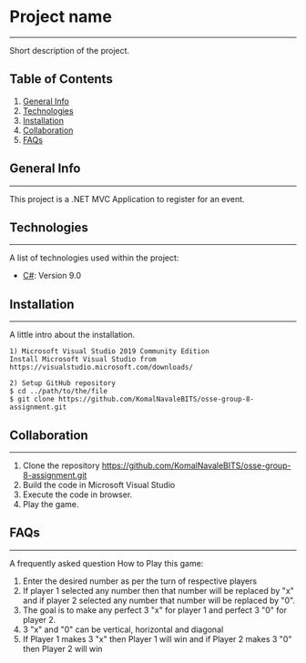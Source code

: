 # Project name
***
Short description of the project.

## Table of Contents
1. [General Info](#general-info)
2. [Technologies](#technologies)
3. [Installation](#installation)
4. [Collaboration](#collaboration)
5. [FAQs](#faqs)

## General Info
***
This project is a .NET MVC Application to register for an event.

## Technologies
***
A list of technologies used within the project:
* [C#](https://example.com): Version 9.0


## Installation
***
A little intro about the installation. 
```
1) Microsoft Visual Studio 2019 Community Edition
Install Microsoft Visual Studio from https://visualstudio.microsoft.com/downloads/

2) Setup GitHub repository
$ cd ../path/to/the/file
$ git clone https://github.com/KomalNavaleBITS/osse-group-8-assignment.git

```

## Collaboration
***
1) Clone the repository https://github.com/KomalNavaleBITS/osse-group-8-assignment.git
2) Build the code in Microsoft Visual Studio
3) Execute the code in browser.
4) Play the game.

## FAQs
***
A frequently asked question
How to Play this game:
1) Enter the desired number as per the turn of respective players
2) If player 1 selected any number then that number will be replaced by "x" and if player 2 selected any number that number will be replaced by "0".
3) The goal is to make any perfect 3 "x" for player 1 and perfect 3 "0" for player 2.
4) 3 "x" and "0" can be vertical, horizontal and diagonal
5) If Player 1 makes 3 "x" then Player 1 will win and if Player 2 makes 3 "0" then Player 2 will win
